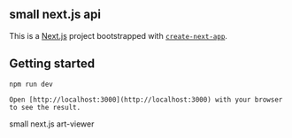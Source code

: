 ## small next.js api

This is a [Next.js](https://nextjs.org/) project bootstrapped with [`create-next-app`](https://github.com/vercel/next.js/tree/canary/packages/create-next-app).

## Getting started
```
npm run dev
```
```
Open [http://localhost:3000](http://localhost:3000) with your browser to see the result.
```
small next.js art-viewer
